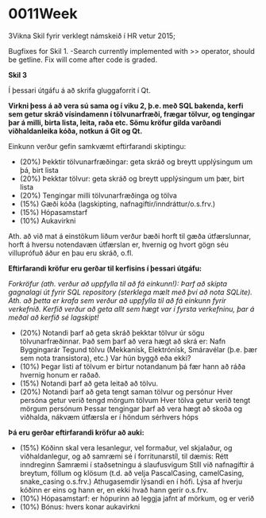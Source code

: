# 0011Week
3Vikna
Skil fyrir verklegt námskeið í HR vetur 2015;

Bugfixes for Skil 1.
-Search currently implemented with >> operator, should be getline. Fix will come after code is graded.

**Skil 3**

Í þessari útgáfu á að skrifa gluggaforrit í Qt.

**Virkni þess á að vera sú sama og í viku 2, þ.e. með SQL bakenda, kerfi sem getur skráð vísindamenn í tölvunarfræði, frægar tölvur, og tengingar þar á milli, birta lista, leita, raða etc. Sömu kröfur gilda varðandi viðhaldanleika kóða, notkun á Git og Qt.**

Einkunn verður gefin samkvæmt eftirfarandi skiptingu:

* (20%) Þekktir tölvunarfræðingar: geta skráð og breytt upplýsingum um þá, birt lista
* (20%) Þekktar tölvur: geta skráð og breytt upplýsingum um þær, birt lista
* (20%) Tengingar milli tölvunarfræðinga og tölva
* (15%) Gæði kóða (lagskipting, nafnagiftir/inndráttur/o.s.frv.)
* (15%) Hópasamstarf
* (10%) Aukavirkni

Ath. að við mat á einstökum liðum verður bæði horft til gæða útfærslunnar, horft á hversu notendavæn útfærslan er, hvernig og hvort gögn séu villuprófuð áður en þau eru skráð, o.fl.

**Eftirfarandi kröfur eru gerðar til kerfisins í þessari útgáfu:**

*Forkröfur (ath. verður að uppfylla til að fá einkunn!):
Þarf að skipta gagnalagi út fyrir SQL repository (sterklega mælt með því að nota SQLite). Ath. að þetta er krafa sem verður að uppfylla til að fá einkunn fyrir verkefnið.
Kerfið verður að geta allt sem hægt var í fyrsta verkefninu, þar á meðal að kerfið sé lagskipt!*

* (20%) Notandi þarf að geta skráð þekktar tölvur úr sögu tölvunarfræðinnar. Það sem þarf að vera hægt að skrá er: 
Nafn
Byggingarár
Tegund tölvu (Mekkanísk, Elektrónísk, Smáravélar (þ.e. þær sem nota transistora), etc.)
Var hún byggð eða ekki?
* (10%) Þegar listi af tölvum er birtur notandanum þá fær hann að ráða hvernig honum er raðað.
* (15%) Notandi þarf að geta leitað að tölvu.
* (20%) Notandi þarf að geta tengt saman tölvur og persónur
Hver persóna getur verið tengd mörgum tölvum
Hver tölva getur verið tengt mörgum persónum
Þessar tengingar þarf að vera hægt að skoða og viðhalda, nákvæm útfærsla er í höndum sérhvers hóps

**Þá eru gerðar eftirfarandi kröfur að auki:**

* (15%) Kóðinn skal vera lesanlegur, vel formaður, vel skjalaður, og viðhaldanlegur, og að samræmi sé í forritunarstíl, til dæmis:
Rétt inndreginn
Samræmi í staðsetningu á slaufusvigum
Stíll við nafnagiftir á breytum, föllum og klösum (t.d. að velja PascalCasing, camelCasing, snake_casing o.s.frv.)
Athugasemdir lýsandi en í hófi. Lýsa af hverju kóðinn er eins og hann er, en ekki hvað hann gerir
o.s.frv.	
* (10%) Hópasamstarf: er hópurinn að leggja jafnt af mörkum, og er verið 
* (10%) Bónus: hvers konar aukavirkni

